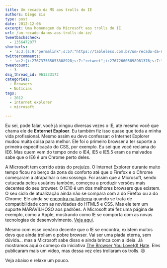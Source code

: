 ```yaml
---
title: Um recado da MS aos trolls do IE
authors: Diego Eis
type: post
date: 2012-12-06
excerpt: Uma homenagem da Microsoft aos trolls do IE.
url: /um-recado-da-ms-aos-trolls-do-ie/
tweetbackscheck:
  - 1356472077
shorturls:
  - 'a:3:{s:9:"permalink";s:57:"https://tableless.com.br/um-recado-da-ms-aos-trolls-do-ie/";s:7:"tinyurl";s:26:"https://tinyurl.com/aokr6pd";s:4:"isgd";s:19:"https://is.gd/0YxPaT";}'
twittercomments:
  - 'a:2:{i:276737565053308928;s:7:"retweet";i:276726605898981376;s:7:"retweet";}'
tweetcount:
  - 3
dsq_thread_id: 961333172
categories:
  - Browsers
  - Notícias
tags:
  - 2012
  - internet explorer
  - microsoft

---
```

Eu sei, pode falar, você já xingou diversas vezes o IE, até mesmo você que chama ele de **Enternet Exploer**. Eu também fiz isso quase que toda a minha vida profissional. Mesmo assim eu devo confessar: o Internet Explorer mudou muita coisa para melhor. Ele foi o primeiro browser a ter suporte a primeira especificação do CSS, por exemplo. Eu sei que você reclama do IE6. Mas quem vem do tempo onde o IE4, IE5 e IE5.5 eram os malvados sabe que o IE6 é um Chrome perto deles.

A Microsoft tem corrido atrás do prejuízo. O Internet Explorer durante muito tempo ficou no berço da zona do conforto até que o Firefox e o Chrome começaram a atrapalhar o seu sossego. Foi assim que a Microsoft, sendo cutucada pelos usuários também, começou a produzir versões mais decentes do seu browser. O IE10 é um dos melhores browsers que existem. O seu ciclo de atualização ainda não se compara com a do Firefox ou a do Chrome. Ele ainda se [encontra na lanterna][1] quando se trata de compatibilidade com as novidades do HTML5 e CSS. Mas ele tem um suporte MARAVILHOSO aos padrões. A Microsoft até fez uma página de exemplo, como a Apple, mostrando como IE se comporta com as novas tecnologias de desenvolvimento. [Veja aqui][2].

Mesmo com esse cenário decente que o IE se encontra, existem muitos devs que ainda trollam o pobre browser. Vai ser uma piada eterna, sem dúvida&#8230; mas a Microsoft sabe disso e ainda brinca com a ideia. Já mostramos aqui o começo da iniciativa [The Browser You Love(d) Hate][3]. Eles publicaram mais um vídeo, mas dessa vez eles trollaram os trolls. 😉

Veja abaixo e relaxe um pouco.

 [1]: https://html5test.com/results/desktop.html
 [2]: https://ie.microsoft.com/testdrive/
 [3]: https://tableless.com.br/o-browser-que-voce-amou-odiar/